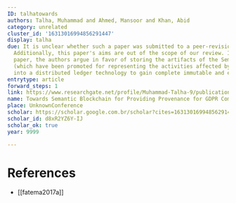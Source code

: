 ```yaml
---
ID: talhatowards
authors: Talha, Muhammad and Ahmed, Mansoor and Khan, Abid
category: unrelated
cluster_id: '16313016994856291447'
display: talha
due: It is unclear whether such a paper was submitted to a peer-revision process.
  Additionally, this paper's aims are out of the scope of our review. In this concept
  paper, the authors argue in favor of storing the artifacts of the Semantic Web Technology
  (which have been promoted for representing the activities affected by the GDPR)
  into a distributed ledger technology to gain complete immutable and ensure traceability.
entrytype: article
forward_steps: 1
link: https://www.researchgate.net/profile/Muhammad-Talha-9/publication/329829616_Towards_Semantic_Blockchain_for_Providing_Provenance_for_GDPR_Compliance/links/5c554110299bf12be3f528d4/Towards-Semantic-Blockchain-for-Providing-Provenance-for-GDPR-Compliance.pdf
name: Towards Semantic Blockchain for Providing Provenance for GDPR Compliance
place: UnknownConference
scholar: https://scholar.google.com.br/scholar?cites=16313016994856291447&as_sdt=2005&sciodt=0,5&hl=en
scholar_id: d8xR2YZ6Y-IJ
scholar_ok: true
year: 9999

---
```


# References

- [[fatema2017a]]